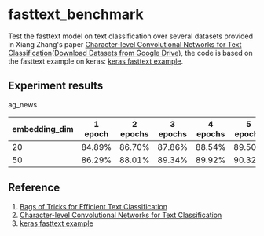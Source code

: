 # fasttext_benchmark

Test the fasttext model on text classification over several datasets provided in Xiang Zhang's paper [Character-level Convolutional Networks for Text Classification](http://arxiv.org/abs/1509.01626)([Download Datasets from Google Drive](https://drive.google.com/drive/u/0/folders/0Bz8a_Dbh9Qhbfll6bVpmNUtUcFdjYmF2SEpmZUZUcVNiMUw1TWN6RDV3a0JHT3kxLVhVR2M)), the code is based on the fasttext example on keras: [keras fasttext example](https://github.com/fchollet/keras/blob/master/examples/imdb_fasttext.py).

## Experiment results

ag_news

| embedding_dim | 1 epoch | 2 epochs | 3 epochs | 4 epochs | 5 epochs |
| --- | --- | --- | --- | --- | --- |
| 20 | 84.89% | 86.70% | 87.86% | 88.54% | 89.50% |
| 50 | 86.29% | 88.01% | 89.34% | 89.92% | 90.32% |


## Reference

 1. [Bags of Tricks for Efficient Text Classification](https://arxiv.org/abs/1607.01759)
 2. [Character-level Convolutional Networks for Text Classification](http://arxiv.org/abs/1509.01626)
 3. [keras fasttext example](https://github.com/fchollet/keras/blob/master/examples/imdb_fasttext.py)
